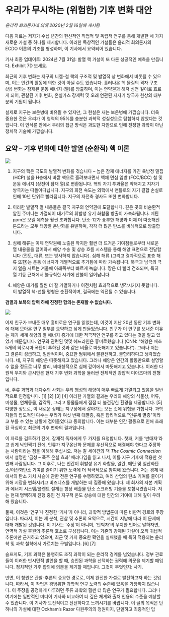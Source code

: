 # 우리가 무시하는 (위험한) 기후 변화 대안

*윤리적 회의론자에 의해 2020년 2월 16일에 게시됨*

다음 자료는 저자가 수십 년간의 헌신적인 직업적 및 독립적 연구를 통해 개발한 세 가지 새로운 가설 중 하나를 제시합니다. 이러한 독창적인 가설들은 윤리적 회의론자의 ECDO 이론의 기초를 형성하며, 이 기사에서 요약되어 있습니다.

기사 최종 업데이트: 2024년 7월 31일: 발열 핵 가설이 또 다른 성공적인 예측을 만듭니다. Exhibit 7D 보세요.

최근의 기후 변화는 지구의 니켈-철 핵의 구조적 및 발열적 상 변화에서 비롯될 수 있으며, 이는 인간의 활동에 의한 것이 아닐 수도 있습니다. 흘러나온 핵 물질의 격자 구조 (상) 변화는 잠재된 운동 에너지 (열)를 방출하며, 이는 연약권과 해저 심연 깊이로 흐르게 되어, 관찰된 기후 변화, 온실가스 강제력 및 오래 연관된 지자기 쌍극자 현상의 대부분의 기원이 됩니다.

실제로 지구는 보온병에 비유될 수 있지만, 그 현실은 새는 보온병에 가깝습니다. 더욱 중요한 것은 우리가 이 영역의 95%를 충분한 과학적 성실성으로 탐험하지 않았다는 것입니다. 이 인식론 안에서 우리의 접근 방식은 과도한 자만으로 인해 진정한 과학이 아닌 정치적 기술에 가깝습니다.

## 요약 – 기후 변화에 대한 발열 (순환적) 핵 이론

![](img/1.webp)

1. 지구의 핵은 극도의 발열적 변화를 겪습니다 – 높은 잠재 에너지를 가진 육방정 밀집 (HCP) 철을 H층에서 바깥 핵으로 흘려보내면서 액체 면심 입방 (FCC/BCC) 철 및 운동 에너지 (상전이 잠재 열)로 변환됩니다. 핵의 자기 투과율은 약해지고 지자기 쌍극자는 떠돌아다닙니다. 지구의 회전 속도는 외핵에서 맨틀로의 자기 결합 손실로 인해 10년 단위로 빨라집니다. 지구의 자전축 경사도 또한 변화합니다.

2. 이러한 발열적 열 내용물은 결국 지구의 연약권에 도달합니다. 깊은 곳의 비순환적 알칸 주머니는 가열되어 대기로의 휘발성 유기 화합물 방출이 가속화됩니다. 메탄 ppm은 모델 예측을 훨씬 초과합니다. 탄소-12가 풍부한 해양과 이제 더 따뜻해진 툰드라는 모두 태양열 온난화를 유발하며, 각각 더 많은 탄소를 비례적으로 방출합니다.

3. 심해 해류는 이제 연약권에 노출된 작지만 훨씬 더 뜨거운 기여점들로부터 새로운 열 내용물을 끌어와서 해양 수송 및 상승 흐름 시스템을 통해 해양 표면으로 전달합니다 (전도, 대류, 또는 방사하지 않습니다). 심해 해류 (그리고 결과적으로 표층 해류 또한)는 운동 에너지가 개별적으로 추가됨에 따라 가속됩니다. 북극과 남극의 극지 얼음 시트는 겨울에 아래쪽부터 빠르게 녹습니다. 땅은 더 빨리 건조되며, 특히 열 기둥 근처에서 불규칙한 시기에 산불이 일어납니다.

4. 해양은 대기를 훨씬 더 잘 가열하거나 이전처럼 효과적으로 냉각시키지 못합니다. 이 발열적 핵-맨틀 평형은 순환적이며, 결국에는 역전될 수 있습니다.

**검열과 보복의 압력 하에 진정한 합의는 존재할 수 없습니다.**

![](img/2.webp)

어제 친구가 보내준 매우 흥미로운 연구를 읽었는데, 이것이 지난 20년 동안 기후 변화에 대해 모아온 연구 일부를 요약하고 싶게 만들었습니다. 친구가 이 연구를 보내준 이유는 제가 세계 해양의 열 에너지 증가에 대한 적극적인 연구를 하고 있다는 것을 알고 있었기 때문입니다. 연구와 관련된 몇몇 헤드라인은 흥미로웠습니다 (CNN: “해양은 매초 5개의 히로시마 폭탄이 투하된 것과 같은 비율로 따뜻해지고 있습니다”). 그러나 저는 그 결론이 성급하고, 일반적이며, 중요한 범위에서 불완전하고, 불합리하다고 생각했습니다. 네, 지구의 해양은 따뜻해지고 있습니다. 그러나 해양은 인간의 활동만으로 설명할 수 없을 정도로 너무 빨리, 비대칭적으로 심해 깊이에서 따뜻해지고 있습니다. 이러한 다원적 무지와 근시안은 현재 기후 변화 과학을 둘러싼 전체적인 강압적 미아즈마의 전형입니다.

네, 주류 과학과 대다수의 사회는 우리 행성의 해양이 매우 빠르게 가열되고 있음을 일반적으로 인정합니다. [1] [2] [3] [4] 이러한 가열의 결과는 우리의 해양의 식물상, 어류, 미생물, 연체동물, 갑각류, 그리고 동물들에게 점점 더 불건강한 환경을 제공합니다. [5] 다양한 정도로, 이 새로운 상태는 지구상에서 살아가는 모든 것에 위협을 가합니다. 과학자들의 압도적인 다수는 우리가 여섯 번째 대멸종, 혹은 합리적으로 "인류세 멸종"이라고 부를 수 있는 상황에 접어들었다고 동의합니다. 이는 대부분 인간 활동으로 인해 초래된 극심하고 최근의 기후 변화의 결과입니다.

이 자료를 검토하기 전에, 잠재적 독자에게 두 가지를 요청합니다. 첫째, 저를 ‘반대자’라고 쉽게 낙인찍기 전에, 인류가 지구온난화 문제를 우선적으로 해결해야 한다고 주장하는 사람이라는 점을 이해해 주십시오. 저는 칼 세이건의 책 *The Cosmic Connection* 에서 설명한 ‘금성 – 폭주 온실 효과’ 패러다임을 읽고 나서, 이를 지구 기후에 적용한 첫 번째 사람입니다. 그 이후로, 나는 인간이 휘발성 유기 화합물, 알칸, 메탄 및 일산화탄소/이산화탄소 기여를 줄이기 위한 노력에 더 적극적으로 참여해 왔습니다. 저는 경제 내에서의 탄소 가치 사슬에 관한 전문 연구를 수행하였고, 여러 산업의 탄소 기여를 줄이기 위해 시장을 변화시키고 비즈니스를 개발하는 데 집중해 왔습니다. 제 회사의 자본 계획과 에너지 시스템/플랜트 설계는 항상 배출물 탄소 스크러빙 기술을 포함시켰습니다. 저는 현재 명백하게 진행 중인 전 지구적 온도 상승에 대한 인간의 기여에 대해 깊이 우려해 왔습니다.

둘째, 이것은 ‘연구’나 진정한 ‘기사’가 아니라, 과학적 방법론에 따른 비판적 경로의 주장입니다. 따라서, 이는 제 분석, 관찰 및 추론의 요약으로, 시간이 지남에 따라 이 문제에 대해 개발된 것입니다. 이 기사는 ‘주장’이 아니며, ‘반박자’의 무지한 언어로 말하자면, 연역적 가설 후원의 추론적 호소로 구성됩니다. 이는 기존의 강제된 가설이 오직 귀납적 추론에만 근거하고 있으며, 최근 몇 가지 중요한 확인을 실패했을 때 특히 적용되는 윤리학 및 과학 철학에서 가르치는 구별입니다. [6] [7]

슬프게도, 기후 과학은 불행히도 조직 과학이 되는 윤리적 경계를 넘었습니다. 정부 관료들이 이러한 반시민적 발언을 할 때, 승인된 과학을 선택하는 권력에 의문을 제기할 때입니다. 정치적인 기후 합의에 의문을 제기할 때입니다. 그것이 무엇인지: 사기.

반면, 이 청원은 관찰-추론의 중요한 경로로, 이제 완전한 가설로 발전하고자 하는 것입니다. 따라서, 이 작업은 광범위한 과학적 연구 노력의 수준에 있음을 가장하지 않습니다. 이 주장을 공정하게 다루려면 주류 과학의 훨씬 더 많은 연구가 필요합니다. 그러나 여기에는 일반적인 미디어 기사와 비교하여 더 깊은 체계와 출처 인용의 수준을 예상할 수 있습니다. 이 기사가 도전적이고 신선하다고 느끼시기를 바랍니다. 이 글의 목적은 단 하나의 가설에 대한 Ockham’s Razor 다원주의의 청원이지, 단일하고 최종적인 답
